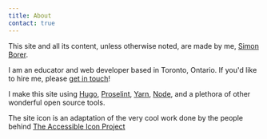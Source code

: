 ```yaml
---
title: About
contact: true
---
```


This site and all its content, unless otherwise noted, are made by me, <a href="https://www.simonborer.com" rel="noopener nofollow" target="_blank" class="blue">Simon Borer</a>.

I am an educator and web developer based in Toronto, Ontario. If you'd like to hire me, please <a href="#contact">get in touch</a>!

I make this site using <a href="https://gohugo.io/" target="_blank" rel="noopener nofollow">Hugo</a>, <a href="http://proselint.com/" target="_blank" rel="noopener nofollow">Proselint</a>, <a href="https://yarnpkg.com/en/" target="_blank" rel="noopener nofollow">Yarn</a>, <a href="https://nodejs.org/en/" target="_blank" rel="noopener nofollow">Node</a>, and a plethora of other wonderful open source tools.

The site icon is an adaptation of the very cool work done by the people behind <a href="http://accessibleicon.org/" target="_blank" rel="noopener nofollow">The Accessible Icon Project</a>